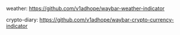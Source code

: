 weather: https://github.com/v1adhope/waybar-weather-indicator

crypto-diary: https://github.com/v1adhope/waybar-crypto-currency-indicator
